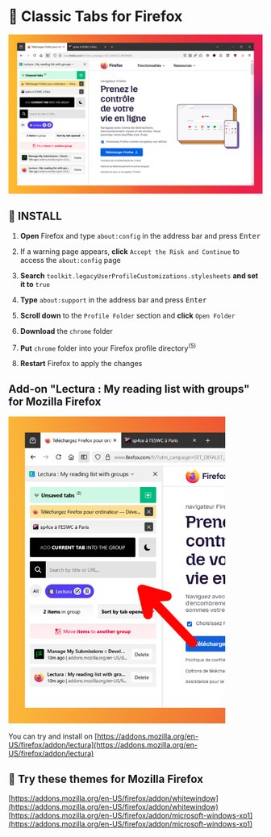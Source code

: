 <h1>🦊 Classic Tabs for Firefox</h1>

![preview](preview/preview.png)

## 💾 INSTALL

1. **Open** Firefox and type `about:config` in the address bar and press <kbd>Enter</kbd>

2. If a warning page appears, **click** `Accept the Risk and Continue` to access the `about:config` page

3. **Search** `toolkit.legacyUserProfileCustomizations.stylesheets` **and set it to** `true`

4. **Type** `about:support` in the address bar and press <kbd>Enter</kbd>

5. **Scroll down** to the `Profile Folder` section and **click** `Open Folder`

6. **Download** the `chrome` folder

7. **Put** `chrome` folder into your Firefox profile directory<sup>(5)</sup>

8. **Restart** Firefox to apply the changes


## Add-on "Lectura : My reading list with groups" for Mozilla Firefox

![preview](preview/preview-addon.png)

You can try and install on [https://addons.mozilla.org/en-US/firefox/addon/lectura](https://addons.mozilla.org/en-US/firefox/addon/lectura) 

## 🎨 Try these themes for Mozilla Firefox
[https://addons.mozilla.org/en-US/firefox/addon/whitewindow](https://addons.mozilla.org/en-US/firefox/addon/whitewindow)  
[https://addons.mozilla.org/en-US/firefox/addon/microsoft-windows-xp1](https://addons.mozilla.org/en-US/firefox/addon/microsoft-windows-xp1)